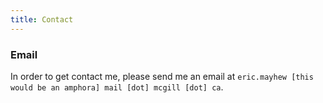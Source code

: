 ```yaml
---
title: Contact
---
```

### Email
In order to get contact me, please send me an email at `eric.mayhew [this would
be an amphora] mail [dot] mcgill [dot] ca`.
